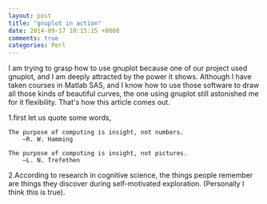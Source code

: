 ```yaml
---
layout: post
title: "gnuplot in action"
date: 2014-09-17 10:15:15 +0800
comments: true
categories: Perl
---
```

I am trying to grasp how to use gnuplot because one of our project used gnuplot, and I am deeply attracted by the power it shows. Although I have taken courses in Matlab SAS, and I know how to use those software to draw all those kinds of beautiful curves, the one using gnuplot still astonished me for it flexibility. That's how this article comes out.  

1.first let us quote some words,

```
The purpose of computing is insight, not numbers.	—R. W. HammingThe purpose of computing is insight, not pictures.	—L. N. Trefethen
``` 

2.According to research in cognitive science, the things people remember are things they discover during self-motivated exploration. (Personally I think this is true).
